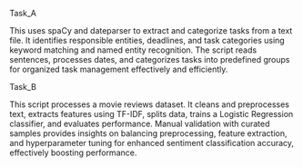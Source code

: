 Task_A

This uses spaCy and dateparser to extract and categorize tasks from a text file. It identifies responsible entities, deadlines, and task categories using keyword matching and named entity recognition. The script reads sentences, processes dates, and categorizes tasks into predefined groups for organized task management effectively and efficiently.

Task_B

This script processes a movie reviews dataset. It cleans and preprocesses text, extracts features using TF-IDF, splits data, trains a Logistic Regression classifier, and evaluates performance. Manual validation with curated samples provides insights on balancing preprocessing, feature extraction, and hyperparameter tuning for enhanced sentiment classification accuracy, effectively boosting performance.

